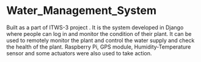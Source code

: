 # Water_Management_System
Built as a part of ITWS-3 project .
It is the system developed in Django where people can log in and monitor the condition of their plant.
It can be used to remotely monitor the plant and control the water supply and check the health of the plant.
Raspberry Pi, GPS module, Humidity-Temperature sensor and some actuators were also used to take action.
